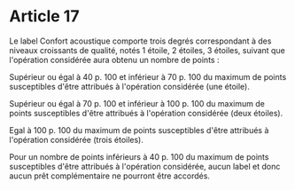 # Article 17

Le label Confort acoustique comporte trois degrés correspondant à des niveaux croissants de qualité, notés 1 étoile, 2 étoiles, 3 étoiles, suivant que l'opération considérée aura obtenu un nombre de points :

Supérieur ou égal à 40 p. 100 et inférieur à 70 p. 100 du maximum de points susceptibles d'être attribués à l'opération considérée (une étoile).

Supérieur ou égal à 70 p. 100 et inférieur à 100 p. 100 du maximum de points susceptibles d'être attribués à l'opération considérée (deux étoiles).

Egal à 100 p. 100 du maximum de points susceptibles d'être attribués à l'opération considérée (trois étoiles).

Pour un nombre de points inférieurs à 40 p. 100 du maximum de points susceptibles d'être attribués à l'opération considérée, aucun label et donc aucun prêt complémentaire ne pourront être accordés.
